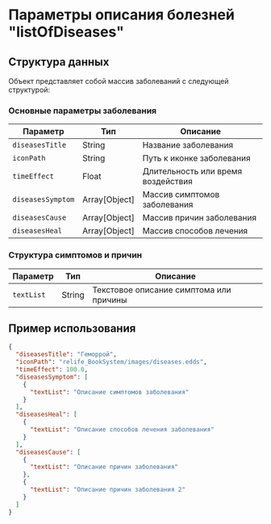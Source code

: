 # Параметры описания болезней "listOfDiseases"

## Структура данных

Объект представляет собой массив заболеваний с следующей структурой:

### Основные параметры заболевания

| Параметр | Тип | Описание |
|----------|-----|----------
| `diseasesTitle` | String | Название заболевания |
| `iconPath` | String | Путь к иконке заболевания |
| `timeEffect` | Float | Длительность или время воздействия |
| `diseasesSymptom` | Array[Object] | Массив симптомов заболевания |
| `diseasesCause` | Array[Object] | Массив причин заболевания |
| `diseasesHeal` | Array[Object] | Массив способов лечения |

### Структура симптомов и причин

| Параметр | Тип | Описание |
|----------|-----|----------|
| `textList` | String | Текстовое описание симптома или причины |

## Пример использования

```json
{
  "diseasesTitle": "Геморрой",
  "iconPath": "relife_BookSystem/images/diseases.edds",
  "timeEffect": 100.0,
  "diseasesSymptom": [
    {
      "textList": "Описание симптомов заболевания"
    }
  ],
  "diseasesHeal": [
    {
      "textList": "Описание способов лечения заболевания"
    }
  ],
  "diseasesCause": [
    {
      "textList": "Описание причин заболевания"
    },
    {
      "textList": "Описание причин заболевания 2"
    }
  ]
}
